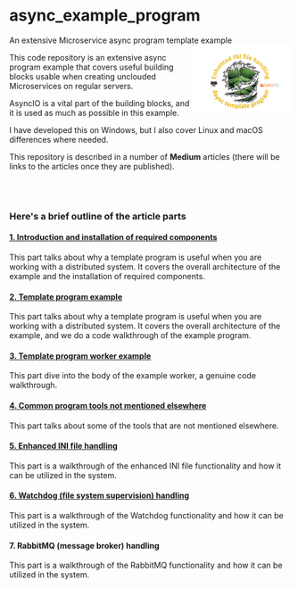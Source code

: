 # async_example_program

 An extensive Microservice async program template example
<img width="35%" align="right" src="static/async_template_prog.png" alt=""/>

This code repository is an extensive async program example that covers useful building blocks
usable when creating unclouded Microservices on regular servers.

AsyncIO is a vital part of the building blocks, and it is used as much as possible in this example.

I have developed this on Windows, but I also cover Linux and macOS differences where needed.

This repository is described in a number of **Medium** articles (there will be links to the 
articles once they are published).

<br><br>

### Here's a brief outline of the article parts

#### [1. Introduction and installation of required components](https://medium.com/@wilde.consult/async-template-program-using-watchdog-rabbitmq-ini-file-deluxe-part1-7e32abf0d417)
This part talks about why a template program is useful when you are working with a distributed system. 
It covers the overall architecture of the example and the installation of required components.

#### [2. Template program example](https://medium.com/@wilde.consult/async-template-program-using-watchdog-rabbitmq-ini-file-deluxe-part2-788042a4c8f1)
This part talks about why a template program is useful when you are working with a distributed system. 
It covers the overall architecture of the example, and we do a code walkthrough of the example program.

#### [3. Template program worker example](https://medium.com/@wilde.consult/async-template-program-using-watchdog-rabbitmq-ini-file-deluxe-part3-d0d6890ea98)
This part dive into the body of the example worker, a genuine code walkthrough.

#### [4. Common program tools not mentioned elsewhere](https://medium.com/@wilde.consult/async-template-program-using-watchdog-rabbitmq-ini-file-deluxe-part4-dce93af95b16)
This part talks about some of the tools that are not mentioned elsewhere.

#### [5. Enhanced INI file handling](https://medium.com/@wilde.consult/async-template-program-using-watchdog-rabbitmq-ini-file-deluxe-part5-a04968d7ee9e)
This part is a walkthrough of the enhanced INI file functionality and how it can be utilized in the system.

#### [6. Watchdog (file system supervision) handling](https://medium.com/@wilde.consult/async-template-program-using-watchdog-rabbitmq-ini-file-deluxe-part6-4992321bc35f)
This part is a walkthrough of the Watchdog functionality and how it can be utilized in the system.

#### 7. RabbitMQ (message broker) handling
This part is a walkthrough of the RabbitMQ functionality and how it can be utilized in the system. 
